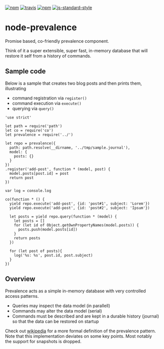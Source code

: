 [![npm][npm-image]][npm-url]
[![travis][travis-image]][travis-url]
[![npm][license-image]][license-url]
[![js-standard-style](https://img.shields.io/badge/code%20style-standard-brightgreen.svg?style=flat)](https://github.com/feross/standard)

[travis-image]:https://img.shields.io/travis/jlarsson/node-prevalence.svg?style=flat
[travis-url]: https://travis-ci.org/jlarsson/node-prevalence
[npm-image]:https://img.shields.io/npm/v/node-prevalence.svg?style=flat
[npm-url]:https://npmjs.org/package/node-prevalence
[license-image]:https://img.shields.io/npm/l/node-prevalence.svg?style=flat
[license-url]: LICENSE.md

# node-prevalence

Promise based, co-friendly prevalence component.

Think of it a super extensible, super fast, in-memory database that will restore it self from a history of commands.

## Sample code
Below is a sample that creates two blog posts and then prints them, illustrating
- command registration via ```register()```
- command execution via ```execute()```
- querying via ```query()```

```
'use strict'

let path = require('path')
let co = require('co')
let prevalence = require('../')

let repo = prevalence({
  path: path.resolve(__dirname, '../tmp/sample.journal'),
  model: {
    posts: {}
  }
})
.register('add-post', function * (model, post) {
  model.posts[post.id] = post
  return post
})

var log = console.log

co(function * () {
  yield repo.execute('add-post', {id: 'post#1', subject: 'Lorem'})
  yield repo.execute('add-post', {id: 'post#2', subject: 'Ipsum'})

  let posts = yield repo.query(function * (model) {
    let posts = []
    for (let id of Object.getOwnPropertyNames(model.posts)) {
      posts.push(model.posts[id])
    }
    return posts
  })

  for (let post of posts){
    log('%s: %s', post.id, post.subject)
  }
})
```

## Overview

Prevalence acts as a simple in-memory database with very controlled access patterns.

- Queries may inspect the data model (in parallell)
- Commands may alter the data model (serial)
- Commands must be described and are kept in a durable history (journal) so that the data can be restored on startup


Check out [wikipedia](http://en.wikipedia.org/wiki/System_Prevalence) for a more formal definition of the prevalence pattern. Note that this implementation deviates on some key points. Most notably the support for snapshots is dropped.
